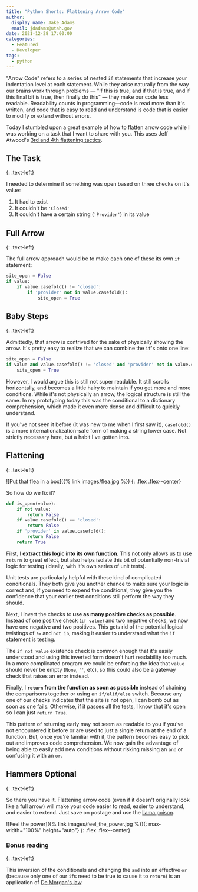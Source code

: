 ```yaml
---
title: "Python Shorts: Flattening Arrow Code"
author:
  display_name: Jake Adams
  email: jdadams@utah.gov
date: 2021-12-28 17:00:00
categories:
  - Featured
  - Developer
tags:
  - python
---
```


"Arrow Code" refers to a series of nested `if` statements that increase your indentation level at each statement. While they arise naturally from the way our brains work through problems — "if this is true, and if that is true, and if this final bit is true, then finally do this" — they make our code less readable. Readability counts in programming—code is read more than it's written, and code that is easy to read and understand is code that is easier to modify or extend without errors.

Today I stumbled upon a great example of how to flatten arrow code while I was working on a task that I want to share with you. This uses Jeff Atwood's [3rd and 4th flattening tactics](https://blog.codinghorror.com/flattening-arrow-code/).

## The Task
{: .text-left}

I needed to determine if something was open based on three checks on it's value:

1. It had to exist
1. It couldn't be `'Closed'`
1. It couldn't have a certain string (`'Provider'`) in its value

## Full Arrow
{: .text-left}

The full arrow approach would be to make each one of these its own `if` statement:

```python
site_open = False
if value:
    if value.casefold() != 'closed':
        if 'provider' not in value.casefold():
            site_open = True
```

## Baby Steps
{: .text-left}

Admittedly, that arrow is contrived for the sake of physically showing the arrow. It's pretty easy to realize that we can combine the `if`'s onto one line:

```python
site_open = False
if value and value.casefold() != 'closed' and 'provider' not in value.casefold():
    site_open = True
```

However, I would argue this is still not super readable. It still scrolls horizontally, and becomes a little hairy to maintain if you get more and more conditions. While it's not physically an arrow, the logical structure is still the same. In my prototyping today this was the conditional to a dictionary comprehension, which made it even more dense and difficult to quickly understand.

If you've not seen it before (it was new to me when I first saw it), `casefold()` is a more internationalization-safe form of making a string lower case. Not strictly necessary here, but a habit I've gotten into.

## Flattening
{: .text-left}

![Put that flea in a box]({% link images/flea.jpg %})
{: .flex .flex--center}

So how do we fix it?

```python
def is_open(value):
    if not value:
        return False
    if value.casefold() == 'closed':
        return False
    if 'provider' in value.casefold():
        return False
    return True
```

First, I **extract this logic into its own function**. This not only allows us to use `return` to great effect, but also helps isolate this bit of potentially non-trivial logic for testing (ideally, with it's own series of unit tests).

Unit tests are particularly helpful with these kind of complicated conditionals. They both give you another chance to make sure your logic is correct and, if you need to expend the conditional, they give you the confidence that your earlier test conditions still perform the way they should.

Next, I invert the checks to **use as many positive checks as possible**. Instead of one positive check (`if value`) and two negative checks, we now have one negative and two positives. This gets rid of the potential logical twistings of `!=` and `not in`, making it easier to understand what the `if` statement is testing.

The `if not value` existence check is common enough that it's easily understood and using this inverted form doesn't hurt readability too much. In a more complicated program we could be enforcing the idea that `value` should never be empty (`None`, `''`, etc), so this could also be a gateway check that raises an error instead.

Finally, I **`return` from the function as soon as possible** instead of chaining the comparisons together or using an `if/elif/else` switch. Because any one of our checks indicates that the site is not open, I can bomb out as soon as one fails. Otherwise, if it passes all the tests, I know that it's open so I can just `return True`.

This pattern of returning early may not seem as readable to you if you've not encountered it before or are used to just a single return at the end of a function. But, once you're familiar with it, the pattern becomes easy to pick out and improves code comprehension. We now gain the advantage of being able to easily add new conditions without risking missing an `and` or confusing it with an `or`.

## Hammers Optional
{: .text-left}

So there you have it. Flattening arrow code (even if it doesn't originally look like a full arrow) will make your code easier to read, easier to understand, and easier to extend. Just save on postage and use the [llama poison](https://www.imdb.com/title/tt0120917/).

![Feel the power]({% link images/feel_the_power.jpg %}){: max-width="100%" height="auto"}
{: .flex .flex--center}

### Bonus reading
{: .text-left}

This inversion of the conditionals and changing the `and` into an effective `or` (because only one of our `if`s need to be true to cause it to `return`) is an application of [De Morgan's law](https://en.wikipedia.org/wiki/De_Morgan%27s_laws).

